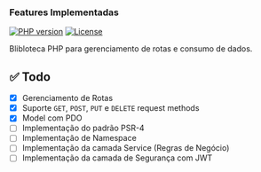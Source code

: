 ### Features Implementadas

[![PHP version](https://img.shields.io/badge/php-%3E%3D7.1-8892BF.svg)](https://secure.php.net/)
[![License](https://poser.pugx.org/izniburak/router/license.svg)](https://packagist.org/packages/izniburak/router)

Blibloteca PHP para gerenciamento de rotas e consumo de dados.
## ✅ Todo
- [x] Gerenciamento de Rotas
- [x] Suporte `GET`, `POST`, `PUT` e `DELETE` request methods
- [x] Model com PDO
- [ ] Implementação do padrão PSR-4
- [ ] Implementação de Namespace
- [ ] Implementação da camada Service (Regras de Negócio)
- [ ] Implementação da camada de Segurança com JWT